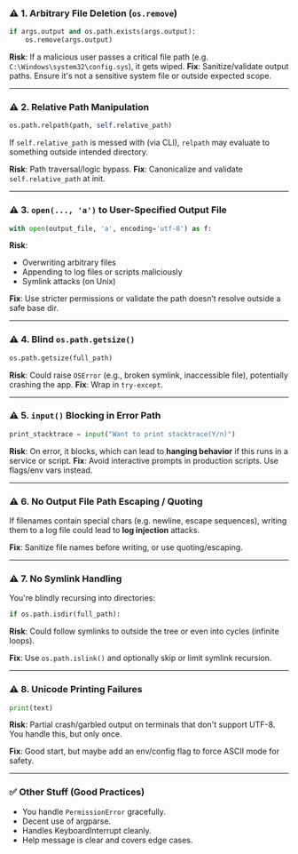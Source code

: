 ### ⚠️ **1. Arbitrary File Deletion (`os.remove`)**

```python
if args.output and os.path.exists(args.output):
    os.remove(args.output)
```

**Risk**: If a malicious user passes a critical file path (e.g. `C:\Windows\system32\config.sys`), it gets wiped.
**Fix**: Sanitize/validate output paths. Ensure it's not a sensitive system file or outside expected scope.

---

### ⚠️ **2. Relative Path Manipulation**

```python
os.path.relpath(path, self.relative_path)
```

If `self.relative_path` is messed with (via CLI), `relpath` may evaluate to something outside intended directory.

**Risk**: Path traversal/logic bypass.
**Fix**: Canonicalize and validate `self.relative_path` at init.

---

### ⚠️ **3. `open(..., 'a')` to User-Specified Output File**

```python
with open(output_file, 'a', encoding='utf-8') as f:
```

**Risk**:

* Overwriting arbitrary files
* Appending to log files or scripts maliciously
* Symlink attacks (on Unix)

**Fix**: Use stricter permissions or validate the path doesn’t resolve outside a safe base dir.

---

### ⚠️ **4. Blind `os.path.getsize()`**

```python
os.path.getsize(full_path)
```

**Risk**: Could raise `OSError` (e.g., broken symlink, inaccessible file), potentially crashing the app.
**Fix**: Wrap in `try-except`.

---

### ⚠️ **5. `input()` Blocking in Error Path**

```python
print_stacktrace = input("Want to print stacktrace(Y/n)")
```

**Risk**: On error, it blocks, which can lead to **hanging behavior** if this runs in a service or script.
**Fix**: Avoid interactive prompts in production scripts. Use flags/env vars instead.

---

### ⚠️ **6. No Output File Path Escaping / Quoting**

If filenames contain special chars (e.g. newline, escape sequences), writing them to a log file could lead to **log injection** attacks.

**Fix**: Sanitize file names before writing, or use quoting/escaping.

---

### ⚠️ **7. No Symlink Handling**

You're blindly recursing into directories:

```python
if os.path.isdir(full_path):
```

**Risk**: Could follow symlinks to outside the tree or even into cycles (infinite loops).

**Fix**: Use `os.path.islink()` and optionally skip or limit symlink recursion.

---

### ⚠️ **8. Unicode Printing Failures**

```python
print(text)
```

**Risk**: Partial crash/garbled output on terminals that don't support UTF-8. You handle this, but only once.

**Fix**: Good start, but maybe add an env/config flag to force ASCII mode for safety.

---

### ✅ Other Stuff (Good Practices)

* You handle `PermissionError` gracefully.
* Decent use of argparse.
* Handles KeyboardInterrupt cleanly.
* Help message is clear and covers edge cases.
